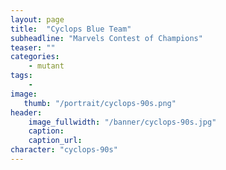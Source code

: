 ```yaml
---
layout: page
title:  "Cyclops Blue Team"
subheadline: "Marvels Contest of Champions"
teaser: ""
categories:
    - mutant
tags:
    -
image:
   thumb: "/portrait/cyclops-90s.png"
header:
    image_fullwidth: "/banner/cyclops-90s.jpg"
    caption: 
    caption_url:    
character: "cyclops-90s"
---
```

